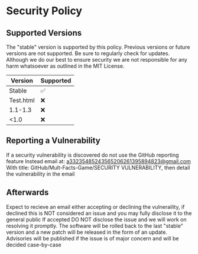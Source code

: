 # Security Policy

## Supported Versions

The "stable" version is supported by this policy. Previous versions or future versions are not supported. Be sure to regularly check for updates. Although we do our best to ensure security we are not responsible for any harm whatsoever as outlined in the MIT License.

| Version  | Supported          |
| -------  | ------------------ |
| Stable   | :white_check_mark: |
| Test.html| :x:                |
| 1.1-1.3  | :x:                |
| <1.0     | :x:                |

## Reporting a Vulnerability

If a security vulnerability is discovered do not use the GitHub reporting feature
Instead email at: a33235485243565206261395894823@gmail.com
With title: GitHub/Mult-Facts-Game/SECURITY VULNERABILITY, then detail the vulnerability in the email

## Afterwards
Expect to recieve an email either accepting or declining the vulneraility, if declined this is NOT considered an issue and you may fully disclose it to the general public
If accepted DO NOT disclose the issue and we will work on resolving it promptly. The software will be rolled back to the last "stable" version and a new patch will be released in the form of an update.
Advisories will be published if the issue is of major concern and will be decided case-by-case

